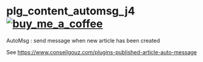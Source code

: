 # plg_content_automsg_j4 &nbsp;&nbsp;&nbsp;&nbsp;&nbsp;&nbsp;<a href="https://buymeacoffee.com/conseilgouz" >![buy_me_a_coffee](https://github.com/conseilgouz/plg_system_cgwebp_j4/assets/19435246/4fda4cb5-64f1-4717-81ae-c71a0fc26c2d)</a>
 AutoMsg : send message when new article has been created

 See https://www.conseilgouz.com/plugins-published-article-auto-message

